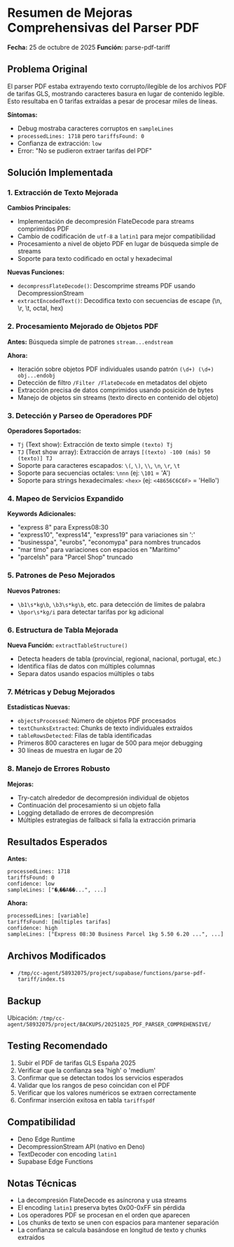 # Resumen de Mejoras Comprehensivas del Parser PDF
**Fecha:** 25 de octubre de 2025
**Función:** parse-pdf-tariff

## Problema Original

El parser PDF estaba extrayendo texto corrupto/ilegible de los archivos PDF de tarifas GLS, mostrando caracteres basura en lugar de contenido legible. Esto resultaba en 0 tarifas extraídas a pesar de procesar miles de líneas.

**Síntomas:**
- Debug mostraba caracteres corruptos en `sampleLines`
- `processedLines: 1718` pero `tariffsFound: 0`
- Confianza de extracción: `low`
- Error: "No se pudieron extraer tarifas del PDF"

## Solución Implementada

### 1. Extracción de Texto Mejorada

**Cambios Principales:**
- Implementación de decompresión FlateDecode para streams comprimidos PDF
- Cambio de codificación de `utf-8` a `latin1` para mejor compatibilidad
- Procesamiento a nivel de objeto PDF en lugar de búsqueda simple de streams
- Soporte para texto codificado en octal y hexadecimal

**Nuevas Funciones:**
- `decompressFlateDecode()`: Descomprime streams PDF usando DecompressionStream
- `extractEncodedText()`: Decodifica texto con secuencias de escape (\n, \r, \t, octal, hex)

### 2. Procesamiento Mejorado de Objetos PDF

**Antes:** Búsqueda simple de patrones `stream...endstream`

**Ahora:**
- Iteración sobre objetos PDF individuales usando patrón `(\d+) (\d+) obj...endobj`
- Detección de filtro `/Filter /FlateDecode` en metadatos del objeto
- Extracción precisa de datos comprimidos usando posición de bytes
- Manejo de objetos sin streams (texto directo en contenido del objeto)

### 3. Detección y Parseo de Operadores PDF

**Operadores Soportados:**
- `Tj` (Text show): Extracción de texto simple `(texto) Tj`
- `TJ` (Text show array): Extracción de arrays `[(texto) -100 (más) 50 (texto)] TJ`
- Soporte para caracteres escapados: `\(`, `\)`, `\\`, `\n`, `\r`, `\t`
- Soporte para secuencias octales: `\nnn` (ej: `\101` = 'A')
- Soporte para strings hexadecimales: `<hex>` (ej: `<48656C6C6F>` = 'Hello')

### 4. Mapeo de Servicios Expandido

**Keywords Adicionales:**
- "express 8" para Express08:30
- "express10", "express14", "express19" para variaciones sin ':'
- "businesspa", "eurobs", "economypa" para nombres truncados
- "mar timo" para variaciones con espacios en "Marítimo"
- "parcelsh" para "Parcel Shop" truncado

### 5. Patrones de Peso Mejorados

**Nuevos Patrones:**
- `\b1\s*kg\b`, `\b3\s*kg\b`, etc. para detección de límites de palabra
- `\bpor\s*kg/i` para detectar tarifas por kg adicional

### 6. Estructura de Tabla Mejorada

**Nueva Función:** `extractTableStructure()`
- Detecta headers de tabla (provincial, regional, nacional, portugal, etc.)
- Identifica filas de datos con múltiples columnas
- Separa datos usando espacios múltiples o tabs

### 7. Métricas y Debug Mejorados

**Estadísticas Nuevas:**
- `objectsProcessed`: Número de objetos PDF procesados
- `textChunksExtracted`: Chunks de texto individuales extraídos
- `tableRowsDetected`: Filas de tabla identificadas
- Primeros 800 caracteres en lugar de 500 para mejor debugging
- 30 líneas de muestra en lugar de 20

### 8. Manejo de Errores Robusto

**Mejoras:**
- Try-catch alrededor de decompresión individual de objetos
- Continuación del procesamiento si un objeto falla
- Logging detallado de errores de decompresión
- Múltiples estrategias de fallback si falla la extracción primaria

## Resultados Esperados

**Antes:**
```
processedLines: 1718
tariffsFound: 0
confidence: low
sampleLines: ["�ݚ��A��...", ...]
```

**Ahora:**
```
processedLines: [variable]
tariffsFound: [múltiples tarifas]
confidence: high
sampleLines: ["Express 08:30 Business Parcel 1kg 5.50 6.20 ...", ...]
```

## Archivos Modificados

- `/tmp/cc-agent/58932075/project/supabase/functions/parse-pdf-tariff/index.ts`

## Backup

Ubicación: `/tmp/cc-agent/58932075/project/BACKUPS/20251025_PDF_PARSER_COMPREHENSIVE/`

## Testing Recomendado

1. Subir el PDF de tarifas GLS España 2025
2. Verificar que la confianza sea 'high' o 'medium'
3. Confirmar que se detectan todos los servicios esperados
4. Validar que los rangos de peso coincidan con el PDF
5. Verificar que los valores numéricos se extraen correctamente
6. Confirmar inserción exitosa en tabla `tariffspdf`

## Compatibilidad

- Deno Edge Runtime
- DecompressionStream API (nativo en Deno)
- TextDecoder con encoding `latin1`
- Supabase Edge Functions

## Notas Técnicas

- La decompresión FlateDecode es asíncrona y usa streams
- El encoding `latin1` preserva bytes 0x00-0xFF sin pérdida
- Los operadores PDF se procesan en el orden que aparecen
- Los chunks de texto se unen con espacios para mantener separación
- La confianza se calcula basándose en longitud de texto y chunks extraídos
